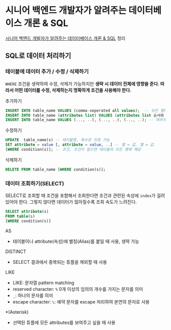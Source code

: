 #  시니어 백엔드 개발자가 알려주는 데이터베이스 개론 & SQL

[시니어 백엔드 개발자가 알려주는 데이터베이스 개론 & SQL](https://www.inflearn.com/course/%EB%B0%B1%EC%97%94%EB%93%9C-%EB%8D%B0%EC%9D%B4%ED%84%B0%EB%B2%A0%EC%9D%B4%EC%8A%A4-%EA%B0%9C%EB%A1%A0/dashboard)
정리

## SQL로 데이터 처리하기

### 테이블에 데이터 추가 / 수정 / 삭제하기

`WHERE` 조건을 생략하여 수정, 삭제가 가능하지만 **생략 시 데이터 전체에 영향을 준다. 따라서 어떤 데이터를 수정, 삭제하는지 명확하게 조건을 사용해야 한다.** 

추가하기

```sql
INSERT INTO table_name VALUES (comma-seperated all values);  -- 모든 열에 데이터 추가
INSERT INTO table_name (attributes list) VALUES (attributes list 순서와 동일 comma-seperated values); -- 일부 지정하여 추가
INSERT INTO table_name VALUES (..., ..), (..., ..), (..., ..); -- 여러개의 데이터를 한 테이블에 추가
```

수정하기

```sql
UPDATE  table_name(s) -- 테이블명, 복수로 지정 가능
SET attribute = value [, attribute = value, ..] -- 열 = 값, 열 = 값
[WHERE condition(s)]; -- 조건, 조건이 없으면 테이블의 모든 행에 해당
```

삭제하기

```sql
DELETE FROM table_name [WHERE condition(s)];
```


###  데이터 조회하기(SELECT)

SELECT로 조회할 때 조건을 포함해서 조회한다면 조건과 관련된 속성에 `index`가 걸려있어야 한다. 그렇지 않다면 데이터가
많아질수록 조회 속도가 느려진다.

```sql
SELECT attribute(s)
FROM table(s)
[WHERE condition(s)] 
```

AS

- 테이블이나  attribute(속성)에 별칭(Alias)를 붙일 때 사용, 생략 가능

DISTINCT

- SELECT 결과에서 중복되는 튜플을 제외할 때 사용

LIKE

- LIKE: 문자열 pattern matching
- reserved character: `%` 0개 이상의 임의의 개수를 가지는 문자를 의미
- `_`: 하나의 문자를 의미
- escape character: `\`: 예약 문자를 escape 처리하여 본연의 문자로 사용

*(Asterisk)

- 선택된 튜플에 모든 attributes를 보여주고 싶을 때 사용

